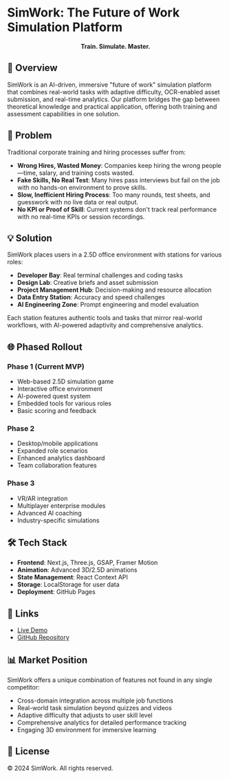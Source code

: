 # SimWork: The Future of Work Simulation Platform

<div align="center">
  <strong>Train. Simulate. Master.</strong>
</div>

## 🚀 Overview

SimWork is an AI-driven, immersive "future of work" simulation platform that combines real-world tasks with adaptive difficulty, OCR-enabled asset submission, and real-time analytics. Our platform bridges the gap between theoretical knowledge and practical application, offering both training and assessment capabilities in one solution.

## 🎯 Problem

Traditional corporate training and hiring processes suffer from:

- **Wrong Hires, Wasted Money**: Companies keep hiring the wrong people—time, salary, and training costs wasted.
- **Fake Skills, No Real Test**: Many hires pass interviews but fail on the job with no hands-on environment to prove skills.
- **Slow, Inefficient Hiring Process**: Too many rounds, test sheets, and guesswork with no live data or real output.
- **No KPI or Proof of Skill**: Current systems don't track real performance with no real-time KPIs or session recordings.

## 💡 Solution

SimWork places users in a 2.5D office environment with stations for various roles:

- **Developer Bay**: Real terminal challenges and coding tasks
- **Design Lab**: Creative briefs and asset submission
- **Project Management Hub**: Decision-making and resource allocation
- **Data Entry Station**: Accuracy and speed challenges
- **AI Engineering Zone**: Prompt engineering and model evaluation

Each station features authentic tools and tasks that mirror real-world workflows, with AI-powered adaptivity and comprehensive analytics.

## 🌐 Phased Rollout

### Phase 1 (Current MVP)
- Web-based 2.5D simulation game
- Interactive office environment
- AI-powered quest system
- Embedded tools for various roles
- Basic scoring and feedback

### Phase 2
- Desktop/mobile applications
- Expanded role scenarios
- Enhanced analytics dashboard
- Team collaboration features

### Phase 3
- VR/AR integration
- Multiplayer enterprise modules
- Advanced AI coaching
- Industry-specific simulations

## 🛠️ Tech Stack

- **Frontend**: Next.js, Three.js, GSAP, Framer Motion
- **Animation**: Advanced 3D/2.5D animations
- **State Management**: React Context API
- **Storage**: LocalStorage for user data
- **Deployment**: GitHub Pages

## 🔗 Links

- [Live Demo](https://yourusername.github.io/i5/)
- [GitHub Repository](https://github.com/yourusername/i5)

## 📊 Market Position

SimWork offers a unique combination of features not found in any single competitor:

- Cross-domain integration across multiple job functions
- Real-world task simulation beyond quizzes and videos
- Adaptive difficulty that adjusts to user skill level
- Comprehensive analytics for detailed performance tracking
- Engaging 3D environment for immersive learning

## 📝 License

© 2024 SimWork. All rights reserved.
